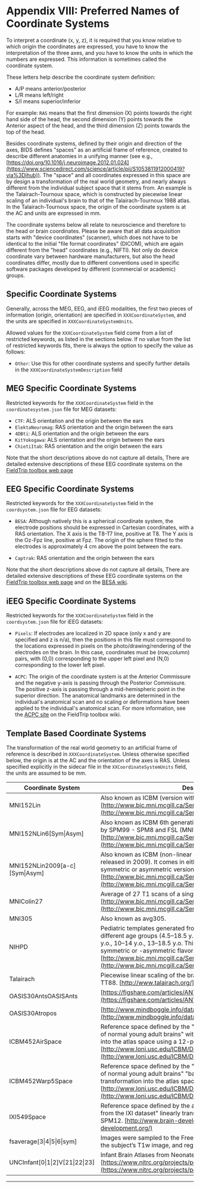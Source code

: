 # Appendix VIII: Preferred Names of Coordinate Systems

To interpret a coordinate (x, y, z), it is required that you know relative to
which origin the coordinates are expressed, you have to know the interpretation
of the three axes, and you have to know the units in which the numbers are
expressed. This information is sometimes called the coordinate system.

These letters help describe the coordinate system definition:

-   A/P means anterior/posterior
-   L/R means left/right
-   S/I means superior/inferior

For example: `RAS` means that the first dimension (X) points towards the right
hand side of the head, the second dimension (Y) points towards the Anterior
aspect of the head, and the third dimension (Z) points towards the top of the
head.

Besides coordinate systems, defined by their origin and direction of the axes,
BIDS defines "spaces" as an artificial frame of reference, created to describe
different anatomies in a unifying manner (see e.g.,
[https://doi.org/10.1016/j.neuroimage.2012.01.024](https://www.sciencedirect.com/science/article/pii/S1053811912000419?via%3Dihub)).
The "space" and all coordinates expressed in this space are by design a
transformation of the real world geometry, and nearly always different from the
individual subject space that it stems from. An example is the
Talairach-Tournoux space, which is constructed by piecewise linear scaling of an
individual's brain to that of the Talairach-Tournoux 1988 atlas. In the
Talairach-Tournoux space, the origin of the coordinate system is at the AC and
units are expressed in mm.

The coordinate systems below all relate to neuroscience and therefore to the
head or brain coordinates. Please be aware that all data acquisition starts with
"device coordinates" (scanner), which does not have to be identical to the
initial "file format coordinates" (DICOM), which are again different from the
"head" coordinates (e.g., NIFTI). Not only do device coordinate vary between
hardware manufacturers, but also the head coordinates differ, mostly due to
different conventions used in specific software packages developed by different
(commercial or academic) groups.

## Specific Coordinate Systems

Generally, across the MEG, EEG, and iEEG modalities, the first two pieces of
information (origin, orientation) are specified in `XXXCoordinateSystem`, and
the units are specified in `XXXCoordinateSystemUnits`.

Allowed values for the `XXXCoordinateSystem` field come from a list of
restricted keywords, as listed in the sections below. If no value from the
list of restricted keywords fits, there is always the option to specify the
value as follows:

-   `Other`: Use this for other coordinate systems and specify further details
    in the `XXXCoordinateSystemDescription` field

## MEG Specific Coordinate Systems

Restricted keywords for the `XXXCoordinateSystem` field in the
`coordinatesystem.json` file for MEG datasets:

-   `CTF`: ALS orientation and the origin between the ears
-   `ElektaNeuromag`: RAS orientation and the origin between the ears
-   `4DBti`: ALS orientation and the origin between the ears
-   `KitYokogawa`: ALS orientation and the origin between the ears
-   `ChietiItab`: RAS orientation and the origin between the ears

Note that the short descriptions above do not capture all details, There are
detailed extensive descriptions of these EEG coordinate systems on the
[FieldTrip toolbox web page](http://www.fieldtriptoolbox.org/faq/how_are_the_different_head_and_mri_coordinate_systems_defined)

## EEG Specific Coordinate Systems

Restricted keywords for the `XXXCoordinateSystem` field in the
`coordsystem.json` file for EEG datasets:

-   `BESA`: Although natively this is a spherical coordinate system, the
    electrode positions should be expressed in Cartesian coordinates, with a RAS
    orientation. The X axis is the T8-T7 line, positive at T8. The Y axis is the
    Oz-Fpz line, positive at Fpz. The origin of the sphere fitted to the
    electrodes is approximately 4 cm above the point between the ears.

-   `Captrak`: RAS orientation and the origin between the ears

Note that the short descriptions above do not capture all details, There are
detailed extensive descriptions of these EEG coordinate systems on the
[FieldTrip toolbox web page](http://www.fieldtriptoolbox.org/faq/how_are_the_different_head_and_mri_coordinate_systems_defined)
and on the [BESA wiki](http://wiki.besa.de/index.php?title=Electrodes_and_Surface_Locations#Coordinate_systems).

## iEEG Specific Coordinate Systems

Restricted keywords for the `XXXCoordinateSystem` field in the
`coordsystem.json` file for iEEG datasets:

-   `Pixels`: If electrodes are localized in 2D space (only x and y are
    specified and z is n/a), then the positions in this file must correspond to
    the locations expressed in pixels on the photo/drawing/rendering of the
    electrodes on the brain. In this case, coordinates must be (row,column)
    pairs, with (0,0) corresponding to the upper left pixel and (N,0)
    corresponding to the lower left pixel.

-   `ACPC`: The origin of the coordinate system is at the Anterior Commissure
    and the negative y-axis is passing through the Posterior Commissure. The
    positive z-axis is passing through a mid-hemispheric point in the superior
    direction. The anatomical landmarks are determined in the individual's
    anatomical scan and no scaling or deformations have been applied to the
    individual's anatomical scan. For more information, see the [ACPC site](http://www.fieldtriptoolbox.org/faq/acpc/)
    on the FieldTrip toolbox wiki.

## Template Based Coordinate Systems

The transformation of the real world geometry to an artificial frame of
reference is described in `XXXCoordinateSystem`. Unless otherwise specified
below, the origin is at the AC and the orientation of the axes is RAS. Unless
specified explicitly in the sidecar file in the `XXCoordinateSystemUnits` field,
the units are assumed to be mm.

| Coordinate System                                   | Description                                                                                                                                                                                                                                                                                                                                                      |
| ---------------------------------------------------   | ----------------------------------------------------------------------------------------------------------------------------------------------------------------------------------------------------------------------------------------------------------------------------------------------------------------------------------------------------------------   |
| MNI152Lin                                           | Also known as ICBM (version with linear coregistration) [http://www.bic.mni.mcgill.ca/ServicesAtlases/ICBM152Lin](http://www.bic.mni.mcgill.ca/ServicesAtlases/ICBM152Lin)                                                                                                                                                                                       |
| MNI152NLin6\[Sym&#124;Asym\]                        | Also known as ICBM 6th generation (non-linear coregistration). Used by SPM99 -   SPM8 and FSL (MNI152NLin6Sym). [http://www.bic.mni.mcgill.ca/ServicesAtlases/ICBM152NLin6](http://www.bic.mni.mcgill.ca/ServicesAtlases/ICBM152NLin6)                                                                                                                           |
| MNI152NLin2009\[a-c\]\[Sym&#124;Asym\]              | Also known as ICBM (non-linear coregistration with 40 iterations, released in 2009). It comes in either three different flavours each in symmetric or asymmetric version. [http://www.bic.mni.mcgill.ca/ServicesAtlases/ICBM152NLin2009](http://www.bic.mni.mcgill.ca/ServicesAtlases/ICBM152NLin2009)                                                           |
| MNIColin27                                          | Average of 27 T1 scans of a single subject [http://www.bic.mni.mcgill.ca/ServicesAtlases/Colin27Highres](http://www.bic.mni.mcgill.ca/ServicesAtlases/Colin27Highres)                                                                                                                                                                                            |
| MNI305                                              | Also known as avg305.                                                                                                                                                                                                                                                                                                                                            |
| NIHPD                                               | Pediatric templates generated from the NIHPD sample. Available for different age groups (4.5–18.5 y.o., 4.5–8.5 y.o., 7–11 y.o., 7.5–13.5 y.o., 10–14 y.o., 13–18.5 y.o. This template also comes in either -symmetric or -asymmetric flavor. [http://www.bic.mni.mcgill.ca/ServicesAtlases/NIHPD-obj1](http://www.bic.mni.mcgill.ca/ServicesAtlases/NIHPD-obj1) |
| Talairach                                           | Piecewise linear scaling of the brain is implemented as described in TT88. [http://www.talairach.org/](http://www.talairach.org/)                                                                                                                                                                                                                                |
| OASIS30AntsOASISAnts                                | [https://figshare.com/articles/ANTs_ANTsR_Brain_Templates/915436](https://figshare.com/articles/ANTs_ANTsR_Brain_Templates/915436)                                                                                                                                                                                                                               |
| OASIS30Atropos                                      | [http://www.mindboggle.info/data.html](http://www.mindboggle.info/data.html)                                                                                                                                                                                                                                                                                     |
| ICBM452AirSpace                                     | Reference space defined by the "average of 452 T1-weighted MRIs of normal young adult brains" with "linear transforms of the subjects into the atlas space using a 12-parameter affine transformation" [http://www.loni.usc.edu/ICBM/Downloads/Downloads_452T1.shtml](http://www.loni.usc.edu/ICBM/Downloads/Downloads_452T1.shtml)                              |
| ICBM452Warp5Space                                   | Reference space defined by the "average of 452 T1-weighted MRIs of normal young adult brains" "based on a 5th order polynomial transformation into the atlas space" [http://www.loni.usc.edu/ICBM/Downloads/Downloads_452T1.shtml](http://www.loni.usc.edu/ICBM/Downloads/Downloads_452T1.shtml)                                                                 |
| IXI549Space                                         | Reference space defined by the average of the "549 (...) subjects from the IXI dataset" linearly transformed to ICBM MNI 452.Used by SPM12. [http://www.brain-development.org/](http://www.brain-development.org/)                                                                                                                                               |
| fsaverage\[3&#124;4&#124;5&#124;6&#124;sym\]        | Images were sampled to the FreeSurfer surface reconstructed from the subject’s T1w image, and registered to an fsaverage template                                                                                                                                                                                                                                |
| UNCInfant\[0&#124;1&#124;2\]V\[21&#124;22&#124;23\] | Infant Brain Atlases from Neonates to 1-   and 2-year-olds. [https://www.nitrc.org/projects/pediatricatlas](https://www.nitrc.org/projects/pediatricatlas)                                                                                                                                                                                                       |

---
